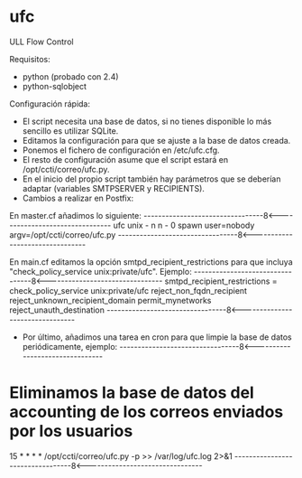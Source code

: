 ufc
===

ULL Flow Control

Requisitos:

  * python (probado con 2.4)
  * python-sqlobject

Configuración rápida:

  * El script necesita una base de datos, si no tienes disponible lo más sencillo es utilizar SQLite.
  * Editamos la configuración para que se ajuste a la base de datos creada.
  * Ponemos el fichero de configuración en /etc/ufc.cfg.
  * El resto de configuración asume que el script estará en /opt/ccti/correo/ufc.py.
  * En el inicio del propio script también hay parámetros que se deberían adaptar (variables SMTPSERVER y RECIPIENTS).
  * Cambios a realizar en Postfix:

En master.cf añadimos lo siguiente:
---------------------------------8<--------------------------------
ufc       unix  -       n       n       -       0       spawn
  user=nobody argv=/opt/ccti/correo/ufc.py
---------------------------------8<--------------------------------

En main.cf editamos la opción smtpd_recipient_restrictions para que incluya "check_policy_service unix:private/ufc".
Ejemplo:
---------------------------------8<--------------------------------
smtpd_recipient_restrictions =
   check_policy_service unix:private/ufc
   reject_non_fqdn_recipient
   reject_unknown_recipient_domain
   permit_mynetworks
   reject_unauth_destination
---------------------------------8<--------------------------------

  * Por último, añadimos una tarea en cron para que limpie la base de datos periódicamente, ejemplo:
---------------------------------8<--------------------------------
# Eliminamos la base de datos del accounting de los correos enviados por los usuarios
15 * * * * /opt/ccti/correo/ufc.py -p >> /var/log/ufc.log 2>&1
---------------------------------8<--------------------------------

